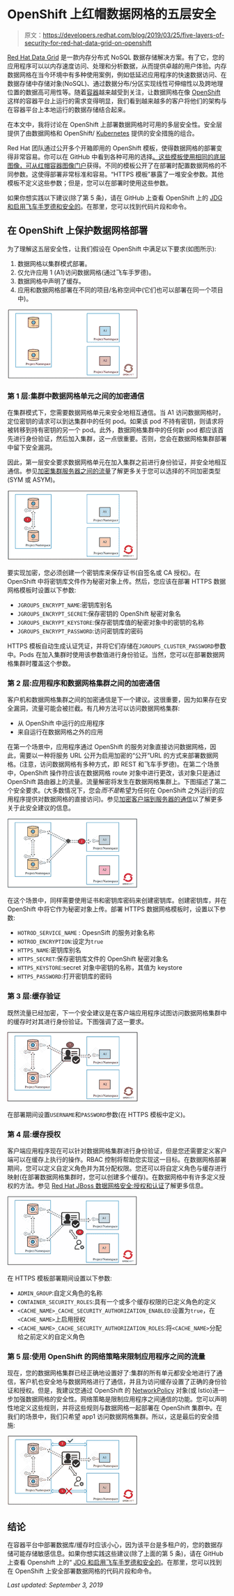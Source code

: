 # OpenShift 上红帽数据网格的五层安全

> 原文：<https://developers.redhat.com/blog/2019/03/25/five-layers-of-security-for-red-hat-data-grid-on-openshift>

[Red Hat Data Grid](https://developers.redhat.com/products/datagrid/overview) 是一款内存分布式 NoSQL 数据存储解决方案。有了它，您的应用程序可以以内存速度访问、处理和分析数据，从而提供卓越的用户体验。内存数据网格在当今环境中有多种使用案例，例如低延迟应用程序的快速数据访问、在数据存储中存储对象(NoSQL)、通过数据分布/分区实现线性可伸缩性以及跨地理位置的数据高可用性等。随着[容器](https://developers.redhat.com/topics/containers)越来越受到关注，让数据网格在像 [OpenShift](http://openshift.com/) 这样的容器平台上运行的需求变得明显，我们看到越来越多的客户将他们的架构与在容器平台上本地运行的数据存储结合起来。

在本文中，我将讨论在 OpenShift 上部署数据网格时可用的多层安全性。安全层提供了由数据网格和 OpenShift/ [Kubernetes](https://developers.redhat.com/topics/kubernetes/) 提供的安全措施的组合。

Red Hat 团队通过公开多个开箱即用的 OpenShift 模板，使得数据网格的部署变得非常容易。你可以在 GitHub 中看到各种可用的选择[。这些模板使用相同的底层图像，可从](https://github.com/jboss-openshift/application-templates/tree/master/datagrid)[红帽容器图像门户](https://access.redhat.com/containers/?tab=tags#/registry.access.redhat.com/jboss-datagrid-7/datagrid73-openshift)获得。不同的模板公开了在部署时配置数据网格的不同参数。这使得部署非常标准和容易。“HTTPS 模板”暴露了一堆安全参数。其他模板不定义这些参数；但是，您可以在部署时使用这些参数。

如果你想实践以下建议(除了第 5 条)，请在 GitHub 上查看 OpenShift 上的 [JDG 和启用飞车手罗德和安全的](https://github.com/kgshukla/jboss-datagrid-ocp-hotrod-secure/)。在那里，您可以找到代码片段和命令。

## 在 OpenShift 上保护数据网格部署

为了理解这五层安全性，让我们假设在 OpenShift 中满足以下要求(如图所示):

1.  数据网格以集群模式部署。
2.  仅允许应用 1 (A1)访问数据网格(通过飞车手罗德)。
3.  数据网格中声明了缓存。
4.  应用和数据网格部署在不同的项目/名称空间中(它们也可以部署在同一个项目中)。

[![Five layers of security](img/dd7bba374acb090ea8fe6d6efbc590a2.png)](https://developers.redhat.com/blog/wp-content/uploads/2019/03/DataGrid-setup.png)

### 第 1 层:集群中数据网格单元之间的加密通信

在集群模式下，您需要数据网格单元来安全地相互通信。当 A1 访问数据网格时，定位密钥的请求可以到达集群中的任何 pod。如果该 pod 不持有密钥，则请求将被转移到持有密钥的另一个 pod。此外，数据网格集群中的任何新 pod 都应该首先进行身份验证，然后加入集群，这一点很重要。否则，您会在数据网格集群部署中留下安全漏洞。

因此，第一层安全要求数据网格单元在加入集群之前进行身份验证，并安全地相互通信。参见[加密集群服务器之间的流量](https://access.redhat.com/documentation/en-us/red_hat_data_grid/7.2/html/data_grid_for_openshift/os_traffic#encrypting_traffic_between_clustered_servers)了解更多关于您可以选择的不同加密类型(SYM 或 ASYM)。

[![First layer of security](img/f982ae3e661c6747fd212a12deb2c7c3.png)](https://developers.redhat.com/blog/wp-content/uploads/2019/03/pods-authentication.png)

要实现加密，您必须创建一个密钥库来保存证书(自签名或 CA 授权)。在 OpenShift 中将密钥库文件作为秘密对象上传。然后，您应该在部署 HTTPS 数据网格模板时设置以下参数:

*   `JGROUPS_ENCRYPT_NAME`:密钥库别名
*   `JGROUPS_ENCRYPT_SECRET`:保存密钥的 OpenShift 秘密对象名
*   `JGROUPS_ENCRYPT_KEYSTORE`:保存密钥库值的秘密对象中的密钥的名称
*   `JGROUPS_ENCRYPT_PASSWORD`:访问密钥库的密码

HTTPS 模板自动生成认证凭证，并将它们存储在`JGROUPS_CLUSTER_PASSWORD`参数中。Pods 在加入集群时使用该参数值进行身份验证。当然，您可以在部署数据网格集群时覆盖这个参数。

### 第 2 层:应用程序和数据网格集群之间的加密通信

客户机和数据网格集群之间的加密通信是下一个建议。这很重要，因为如果存在安全漏洞，流量可能会被拦截。有几种方法可以访问数据网格集群:

*   从 OpenShift 中运行的应用程序
*   来自运行在数据网格之外的应用

在第一个场景中，应用程序通过 OpenShift 的服务对象直接访问数据网格，因此，需要以一种将服务 URL 公开为启用加密的“公开”URL 的方式来部署数据网格。(注意，访问数据网格有多种方式，即 REST 和飞车手罗德)。在第二个场景中，OpenShift 操作符应该在数据网格 route 对象中进行更改，该对象只是通过 OpenShift 路由器上的流量。流量解密将发生在数据网格集群上。下图描述了第二个安全要求。(大多数情况下，您会*而不是*希望为任何在 OpenShift 之外运行的应用程序提供对数据网格的直接访问)。参见[加密客户端到服务器的通信](https://access.redhat.com/documentation/en-us/red_hat_data_grid/7.2/html/data_grid_for_openshift/os_traffic#encrypting_client_to_server_communication)以了解更多关于此安全建议的信息。

[![Second layer of security](img/7d5cfe12847645be53b504c8a4e1082f.png)](https://developers.redhat.com/blog/wp-content/uploads/2019/03/client-jdg-encryption.png)

在这个场景中，同样需要使用证书和密钥库密码来创建密钥库。创建密钥库，并在 OpenShift 中将它作为秘密对象上传。部署 HTTPS 数据网格模板时，设置以下参数:

*   `HOTROD_SERVICE_NAME` : OpesnSift 的服务对象名称
*   `HOTROD_ENCRYPTION`:设定为`true`
*   `HTTPS_NAME`:密钥库别名
*   `HTTPS_SECRET`:保存密钥库文件的 OpenShift 秘密对象名
*   `HTTPS_KEYSTORE`:secret 对象中密钥的名称，其值为 keystore
*   `HTTPS_PASSWORD`:打开密钥库的密码

### 第 3 层:缓存验证

既然流量已经加密，下一个安全建议是在客户端应用程序试图访问数据网格集群中的缓存时对其进行身份验证。下图强调了这一要求。

[![Third layer of security](img/8c79d20c91f7fc6703404e99c7ecb921.png)](https://developers.redhat.com/blog/wp-content/uploads/2019/03/cache-authenticate.png)

在部署期间设置`USERNAME`和`PASSWORD`参数(在 HTTPS 模板中定义)。

### 第 4 层:缓存授权

客户端应用程序现在可以针对数据网格集群进行身份验证，但是您还需要定义客户端可以在缓存上执行的操作。RBAC 控制将帮助您实现这一目标。在数据网格部署期间，您可以定义自定义角色并为其分配权限。您还可以将自定义角色与缓存进行映射(在部署数据网格集群时，您可以创建多个缓存)。在数据网格中有许多定义授权的方法。参见 [Red Hat JBoss 数据网格安全:授权和认证](https://access.redhat.com/documentation/en-us/red_hat_data_grid/7.2/html/administration_and_configuration_guide/red_hat_jboss_data_grid_security_authorization_and_authentication#red_hat_jboss_data_grid_security_authorization_and_authentication_2)了解更多信息。

[![Fourth layer of security](img/d700c51900d2d640d913ec6aa2fc33b4.png)](https://developers.redhat.com/blog/wp-content/uploads/2019/03/cache-RBAC.png)

在 HTTPS 模板部署期间设置以下参数:

*   `ADMIN_GROUP`:自定义角色的名称
*   `CONTAINER_SECURITY_ROLES`:具有一个或多个缓存权限的已定义角色的定义
*   `<CACHE_NAME>_CACHE_SECURITY_AUTHORIZATION_ENABLED`:设置为`true`，在`<CACHE_NAME>`上启用授权
*   `<CACHE_NAME>_CACHE_SECURITY_AUTHORIZATION_ROLES`:将`<CACHE_NAME>`分配给之前定义的自定义角色

### 第 5 层:使用 OpenShift 的网络策略来限制应用程序之间的流量

现在，您的数据网格集群已经正确地设置好了:集群的所有单元都安全地进行了通信，客户机也安全地与数据网格进行了通信，并且为访问缓存设置了正确的身份验证和授权。但是，我建议您通过 OpenShift 的 [NetworkPolicy](https://docs.openshift.com/container-platform/3.11/admin_guide/managing_networking.html#admin-guide-networking-networkpolicy) 对象(或 Istio)进一步加强数据网格的安全性。网络策略是限制应用程序之间通信的功能。您可以声明性地定义这些规则，并将这些规则与数据网格一起部署在 OpenShift 集群中。在我们的场景中，我们只希望 app1 访问数据网格集群。所以，这是最后的安全措施:

[![Fifth layer of security](img/e67435ca5477c3be1344922127a9c9de.png)](https://developers.redhat.com/blog/wp-content/uploads/2019/03/openshift-networkpolicy.png)

## 结论

在容器平台中部署数据库/缓存时应该小心，因为该平台是多租户的，您的数据存储可能存储敏感信息。如果你想实践这些建议(除了上面的第 5 条)，请在 GitHub 上查看 Openshift 上的“ [JDG 和启用飞车手罗德和安全的](https://github.com/kgshukla/jboss-datagrid-ocp-hotrod-secure/)。在那里，您可以找到在 OpenShift 上安全部署数据网格的代码片段和命令。

*Last updated: September 3, 2019*